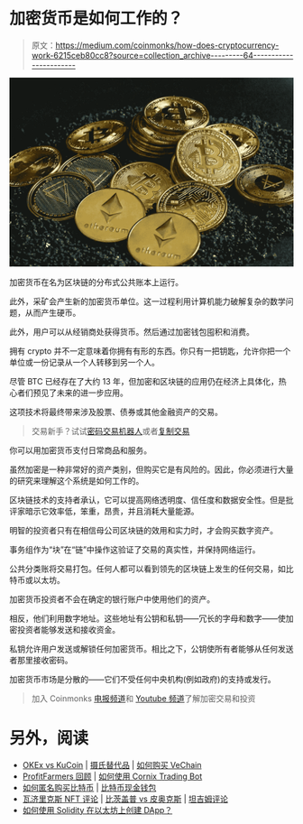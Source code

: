 # 加密货币是如何工作的？

> 原文：<https://medium.com/coinmonks/how-does-cryptocurrency-work-6215ceb80cc8?source=collection_archive---------64----------------------->

![](img/f2dba8fb61933ae2fa0c34b6ac0ff5c7.png)

加密货币在名为区块链的分布式公共账本上运行。

此外，采矿会产生新的加密货币单位。这一过程利用计算机能力破解复杂的数学问题，从而产生硬币。

此外，用户可以从经销商处获得货币。然后通过加密钱包囤积和消费。

拥有 crypto 并不一定意味着你拥有有形的东西。你只有一把钥匙，允许你把一个单位或一份记录从一个人转移到另一个人。

尽管 BTC 已经存在了大约 13 年，但加密和区块链的应用仍在经济上具体化，热心者们预见了未来的进一步应用。

这项技术将最终带来涉及股票、债券或其他金融资产的交易。

> 交易新手？试试[密码交易机器人](/coinmonks/crypto-trading-bot-c2ffce8acb2a)或者[复制交易](/coinmonks/top-10-crypto-copy-trading-platforms-for-beginners-d0c37c7d698c)

你可以用加密货币支付日常商品和服务。

虽然加密是一种非常好的资产类别，但购买它是有风险的。因此，你必须进行大量的研究来理解这个系统是如何工作的。

区块链技术的支持者承认，它可以提高网络透明度、信任度和数据安全性。但是批评家暗示它效率低，笨重，昂贵，并且消耗大量能源。

明智的投资者只有在相信母公司区块链的效用和实力时，才会购买数字资产。

事务组作为“块”在“链”中操作这验证了交易的真实性，并保持网络运行。

公共分类账将交易打包。任何人都可以看到领先的区块链上发生的任何交易，如比特币或以太坊。

加密货币投资者不会在确定的银行账户中使用他们的资产。

相反，他们利用数字地址。这些地址有公钥和私钥——冗长的字母和数字——使加密投资者能够发送和接收资金。

私钥允许用户发送或解锁任何加密货币。相比之下，公钥使所有者能够从任何发送者那里接收密码。

加密货币市场是分散的——它们不受任何中央机构(例如政府)的支持或发行。

> 加入 Coinmonks [电报频道](https://t.me/coincodecap)和 [Youtube 频道](https://www.youtube.com/c/coinmonks/videos)了解加密交易和投资

# 另外，阅读

*   [OKEx vs KuCoin](https://coincodecap.com/okex-kucoin) | [摄氏替代品](https://coincodecap.com/celsius-alternatives) | [如何购买 VeChain](https://coincodecap.com/buy-vechain)
*   [ProfitFarmers 回顾](https://coincodecap.com/profitfarmers-review) | [如何使用 Cornix Trading Bot](https://coincodecap.com/cornix-trading-bot)
*   [如何匿名购买比特币](https://coincodecap.com/buy-bitcoin-anonymously) | [比特币现金钱包](https://coincodecap.com/bitcoin-cash-wallets)
*   [瓦济里克斯 NFT 评论](https://coincodecap.com/wazirx-nft-review) | [比茨盖普 vs 皮奥克斯](https://coincodecap.com/bitsgap-vs-pionex) | [坦吉姆评论](https://coincodecap.com/tangem-wallet-review)
*   [如何使用 Solidity 在以太坊上创建 DApp？](https://coincodecap.com/create-a-dapp-on-ethereum-using-solidity)